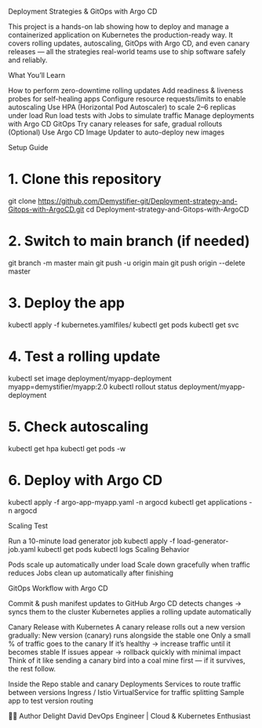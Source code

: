   Deployment Strategies & GitOps with Argo CD

This project is a hands-on lab showing how to deploy and manage a containerized application on Kubernetes the production-ready way.
It covers rolling updates, autoscaling, GitOps with Argo CD, and even canary releases — all the strategies real-world teams use to ship software safely and reliably.

  What You’ll Learn

How to perform zero-downtime rolling updates
Add readiness & liveness probes for self-healing apps
Configure resource requests/limits to enable autoscaling
Use HPA (Horizontal Pod Autoscaler) to scale 2–6 replicas under load
Run load tests with Jobs to simulate traffic
Manage deployments with Argo CD GitOps
Try canary releases for safe, gradual rollouts
(Optional) Use Argo CD Image Updater to auto-deploy new images

Setup Guide

# 1. Clone this repository
git clone https://github.com/Demystifier-git/Deployment-strategy-and-Gitops-with-ArgoCD.git
cd Deployment-strategy-and-Gitops-with-ArgoCD

# 2. Switch to main branch (if needed)
git branch -m master main
git push -u origin main
git push origin --delete master

# 3. Deploy the app
kubectl apply -f kubernetes.yamlfiles/
kubectl get pods
kubectl get svc

# 4. Test a rolling update
kubectl set image deployment/myapp-deployment myapp=demystifier/myapp:2.0
kubectl rollout status deployment/myapp-deployment

# 5. Check autoscaling
kubectl get hpa
kubectl get pods -w

# 6. Deploy with Argo CD
kubectl apply -f argo-app-myapp.yaml -n argocd
kubectl get applications -n argocd

  Scaling Test

Run a 10-minute load generator job
kubectl apply -f load-generator-job.yaml
kubectl get pods
kubectl logs <load-pod-name>
Scaling Behavior

Pods scale up automatically under load
Scale down gracefully when traffic reduces
Jobs clean up automatically after finishing 

GitOps Workflow with Argo CD

Commit & push manifest updates to GitHub
Argo CD detects changes → syncs them to the cluster
Kubernetes applies a rolling update automatically

 Canary Release with Kubernetes
A canary release rolls out a new version gradually:
New version (canary) runs alongside the stable one
Only a small % of traffic goes to the canary
If it’s healthy → increase traffic until it becomes stable
If issues appear → rollback quickly with minimal impact
Think of it like sending a canary bird into a coal mine first — if it survives, the rest follow.

Inside the Repo
stable and canary Deployments
Services to route traffic between versions
Ingress / Istio VirtualService for traffic splitting
Sample app to test version routing


👨‍💻 Author
Delight David
DevOps Engineer | Cloud & Kubernetes Enthusiast
